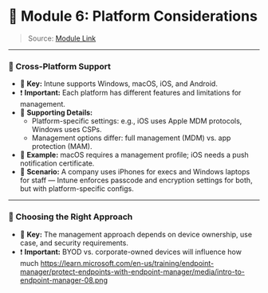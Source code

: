 # 📘 Module 6: Platform Considerations

> Source: [Module Link](https://learn.microsoft.com/en-us/training/modules/protect-endpoints-with-endpoint-manager/6-platform-considerations)

---

### 🔹 Cross-Platform Support

- 🔑 **Key:** Intune supports Windows, macOS, iOS, and Android.
- ❗ **Important:** Each platform has different features and limitations for management.
- 🧩 **Supporting Details:**
  - Platform-specific settings: e.g., iOS uses Apple MDM protocols, Windows uses CSPs.
  - Management options differ: full management (MDM) vs. app protection (MAM).
- 📌 **Example:** macOS requires a management profile; iOS needs a push notification certificate.
- 💬 **Scenario:** A company uses iPhones for execs and Windows laptops for staff — Intune enforces passcode and encryption settings for both, but with platform-specific configs.

---

### 🔹 Choosing the Right Approach

- 🔑 **Key:** The management approach depends on device ownership, use case, and security requirements.
- ❗ **Important:** BYOD vs. corporate-owned devices will influence how much
https://learn.microsoft.com/en-us/training/endpoint-manager/protect-endpoints-with-endpoint-manager/media/intro-to-endpoint-manager-08.png